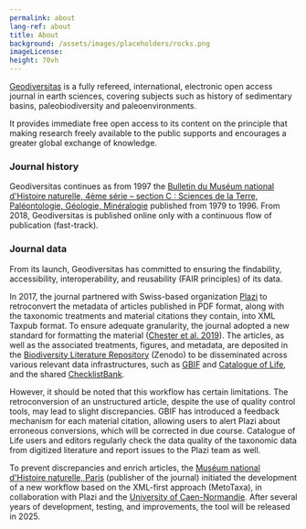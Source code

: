 ```yaml
---
permalink: about
lang-ref: about
title: About
background: /assets/images/placeholders/rocks.png
imageLicense:
height: 70vh
---
```

[Geodiversitas](https://sciencepress.mnhn.fr/en/periodiques/geodiversitas) is a fully refereed, international, electronic open access journal in earth sciences, covering subjects such as history of sedimentary basins, paleobiodiversity and paleoenvironments.

It provides immediate free open access to its content on the principle that making research freely available to the public supports and encourages a greater global exchange of knowledge.

### Journal history

Geodiversitas continues as from 1997 the [Bulletin du Muséum national d'Histoire naturelle, 4ème série – section C : Sciences de la Terre, Paléontologie, Géologie, Minéralogie](https://sciencepress.mnhn.fr/fr/periodiques/bulletin-du-museum-national-d-histoire-naturelle-4eme-serie-section-c-sciences-de-la-terre-paleontologie-geologie-mineralogie) published from 1979 to 1996. From 2018, Geodiversitas is published online only with a continuous flow of publication (fast-track).

### Journal data

From its launch, Geodiversitas has committed to ensuring the findability, accessibility, interoperability, and reusability (FAIR principles) of its data.

In 2017, the journal partnered with Swiss-based organization [Plazi](https://plazi.org/) to retroconvert the metadata of articles published in PDF format, along with the taxonomic treatments and material citations they contain, into XML Taxpub format. To ensure adequate granularity, the journal adopted a new standard for formatting the material ([Chester et al. 2019](https://doi.org/10.5852/ejt.2019.586)). The articles, as well as the associated treatments, figures, and metadata, are deposited in the [Biodiversity Literature Repository](https://zenodo.org/communities/biosyslit) (Zenodo) to be disseminated across various relevant data infrastructures, such as [GBIF](https://www.gbif.org/) and [Catalogue of Life](https://www.catalogueoflife.org/), and the shared [ChecklistBank](https://www.checklistbank.org/).

However, it should be noted that this workflow has certain limitations. The retroconversion of an unstructured article, despite the use of quality control tools, may lead to slight discrepancies. GBIF has introduced a feedback mechanism for each material citation, allowing users to alert Plazi about erroneous conversions, which will be corrected in due course. Catalogue of Life users and editors regularly check the data quality of the taxonomic data from digitized literature and report issues to the Plazi team as well.

To prevent discrepancies and enrich articles, the [Muséum national d'Histoire naturelle, Paris](https://sciencepress.mnhn.fr) (publisher of the journal) initiated the development of a new workflow based on the XML-first approach (MetoTaxa), in collaboration with Plazi and the [University of Caen-Normandie](https://www.unicaen.fr/). After several years of development, testing, and improvements, the tool will be released in 2025.
